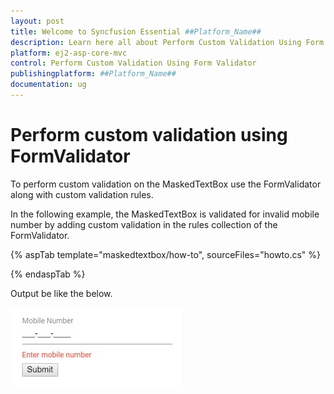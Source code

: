 ```yaml
---
layout: post
title: Welcome to Syncfusion Essential ##Platform_Name##
description: Learn here all about Perform Custom Validation Using Form Validator of Syncfusion Essential ##Platform_Name## widgets based on HTML5 and jQuery.
platform: ej2-asp-core-mvc
control: Perform Custom Validation Using Form Validator
publishingplatform: ##Platform_Name##
documentation: ug
---
```


# Perform custom validation using FormValidator

To perform custom validation on the MaskedTextBox use the FormValidator along with custom validation rules.

In the following example, the MaskedTextBox is validated for invalid mobile number by adding custom validation in the rules collection of the FormValidator.

{% aspTab template="maskedtextbox/how-to", sourceFiles="howto.cs" %}

{% endaspTab %}

Output be like the below.

![MaskedTextBox Sample](../images/customvalidation.png)